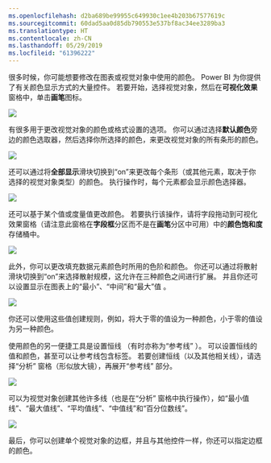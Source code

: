 ```yaml
---
ms.openlocfilehash: d2ba689be99955c649930c1ee4b203b67577619c
ms.sourcegitcommit: 60dad5aa0d85db790553e537bf8ac34ee3289ba3
ms.translationtype: HT
ms.contentlocale: zh-CN
ms.lasthandoff: 05/29/2019
ms.locfileid: "61396222"
---
```

很多时候，你可能想要修改在图表或视觉对象中使用的颜色。 Power BI 为你提供了有关颜色显示方式的大量控件。 若要开始，选择视觉对象，然后在**可视化效果**窗格中，单击**画笔**图标。

![](media/3-9a-modifying-colors/3-9a_1.png)

有很多用于更改视觉对象的颜色或格式设置的选项。 你可以通过选择**默认颜色**旁边的颜色选取器，然后选择你所选择的颜色，来更改视觉对象的所有条形的颜色。

![](media/3-9a-modifying-colors/3-9a_2.png)

还可以通过将**全部显示**滑块切换到“on”来更改每个条形（或其他元素，取决于你选择的视觉对象类型）的颜色。 执行操作时，每个元素都会显示颜色选择器。

![](media/3-9a-modifying-colors/3-9a_3.png)

还可以基于某个值或度量值更改颜色。 若要执行该操作，请将字段拖动到可视化效果窗格（请注意此窗格在**字段框**分区而不是在**画笔**分区中可用）中的**颜色饱和度**存储桶中。

![](media/3-9a-modifying-colors/3-9a_4.png)

此外，你可以更改填充数据元素颜色时所用的色阶和颜色。 你还可以通过将散射滑块切换到“on”来选择散射规模，这允许在三种颜色之间进行扩展。 并且你还可以设置显示在图表上的“最小”、“中间”和“最大”值    。

![](media/3-9a-modifying-colors/3-9a_5.png)

你还可以使用这些值创建规则，例如，将大于零的值设为一种颜色，小于零的值设为另一种颜色。

使用颜色的另一便捷工具是设置恒线  （有时亦称为“参考线”  ）。 可以设置恒线的值和颜色，甚至可以让参考线包含标签。 若要创建恒线（以及其他相关线），请选择“分析”  窗格（形似放大镜），再展开“参考线”  部分。

![](media/3-9a-modifying-colors/3-9a_6.png)

可以为视觉对象创建其他许多线（也是在“分析”  窗格中执行操作），如“最小值线”、“最大值线”、“平均值线”、“中值线”和“百分位数线”。

![](media/3-9a-modifying-colors/3-9a_7.png)

最后，你可以创建单个视觉对象的边框，并且与其他控件一样，你还可以指定边框的颜色。


